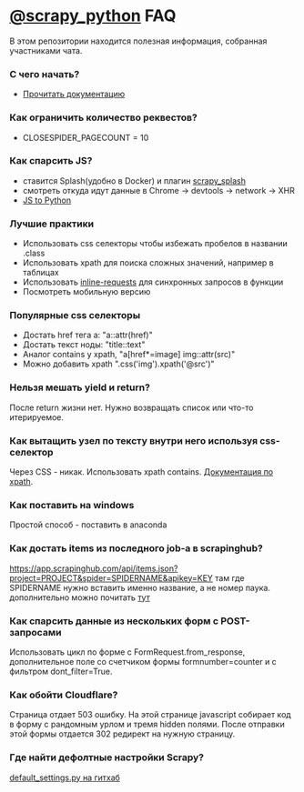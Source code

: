 # [@scrapy_python](https://t.me/scrapy_python) FAQ #

В этом репозитории находится полезная информация, собранная участниками чата.

### С чего начать? ###

* [Прочитать документацию](https://docs.scrapy.org/en/latest/)

### Как ограничить количество реквестов? ###

* CLOSESPIDER_PAGECOUNT = 10

### Как спарсить JS? ###

* ставится Splash(удобно в Docker) и плагин [scrapy_splash](https://github.com/scrapy-plugins/scrapy-splash)
* смотреть откуда идут данные в Chrome -> devtools -> network -> XHR
* [JS to Python](http://piter.io/projects/js2py)

### Лучшие практики ###

* Использовать css селекторы чтобы избежать пробелов в названии .class
* Использовать xpath для поиска сложных значений, например в таблицах
* Использовать [inline-requests](https://github.com/rmax/scrapy-inline-requests) для синхронных запросов в функции
* Посмотреть мобильную версию

### Популярные css селекторы ###
* Достать href тега a: "a::attr(href)"
* Достать текст ноды: "title::text"
* Аналог contains у xpath, "a[href*=image] img::attr(src)"
* Можно добавить xpath ".css('img').xpath('@src')"

### Нельзя мешать yield и return? ###
После return жизни нет. Нужно возвращать список или что-то итерируемое.

### Как вытащить узел по тексту внутри него используя css-селектор ###
Через CSS - никак. Использовать xpath contains. [Документация по xpath](http://www.zvon.org/comp/r/tut-XPath_1.html).

### Как поставить на windows ###
Простой способ - поставить в anaconda

### Как достать items из последного job-а в scrapinghub? ###
https://app.scrapinghub.com/api/items.json?project=PROJECT&spider=SPIDERNAME&apikey=KEY
там где SPIDERNAME нужно вставить именно название, а не номер паука.
дополнительно можно почитать [тут](https://support.scrapinghub.com/support/discussions/topics/22000009481)

### Как спарсить данные из нескольких форм с POST-запросами ###
Использовать цикл по форме c FormRequest.from_response, дополнительное поле со счетчиком формы formnumber=counter и с фильтром dont_filter=True.

### Как обойти Cloudflare? ###
Страница отдает 503 ошибку. На этой странице javascript собирает код в форму с рандомным урлом и тремя hidden полями. После отправки этой формы отдается 302 редирект на нужную страницу. 

### Где найти дефолтные настройки Scrapy? ###
[default_settings.py на гитхаб](https://github.com/scrapy/scrapy/blob/master/scrapy/settings/default_settings.py)
